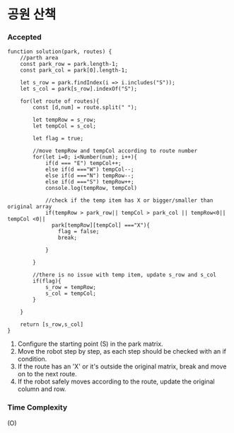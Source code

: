 # 공원 산책

### Accepted

```
function solution(park, routes) {
    //parth area
    const park_row = park.length-1;
    const park_col = park[0].length-1;

    let s_row = park.findIndex(i => i.includes("S"));
    let s_col = park[s_row].indexOf("S");

    for(let route of routes){
        const [d,num] = route.split(" ");

        let tempRow = s_row;
        let tempCol = s_col;

        let flag = true;

        //move tempRow and tempCol according to route number
        for(let i=0; i<Number(num); i++){
            if(d === "E") tempCol++;
            else if(d ==="W") tempCol--;
            else if(d ==="N") tempRow--;
            else if(d ==="S") tempRow++;
            console.log(tempRow, tempCol)

            //check if the temp item has X or bigger/smaller than original array
            if(tempRow > park_row|| tempCol > park_col || tempRow<0|| tempCol <0||
              park[tempRow][tempCol] ==="X"){
                flag = false;
                break;

            }

        }

        //there is no issue with temp item, update s_row and s_col
        if(flag){
            s_row = tempRow;
            s_col = tempCol;
        }

    }

    return [s_row,s_col]
}
```

1. Configure the starting point (S) in the park matrix.
2. Move the robot step by step, as each step should be checked with an if condition.
3. If the route has an 'X' or it's outside the original matrix, break and move on to the next route.
4. If the robot safely moves according to the route, update the original column and row.


### Time Complexity
(O)